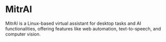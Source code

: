 # MitrAI
MitrAI is a Linux-based virtual assistant for desktop tasks and AI functionalities, offering features like web automation, text-to-speech, and computer vision.
